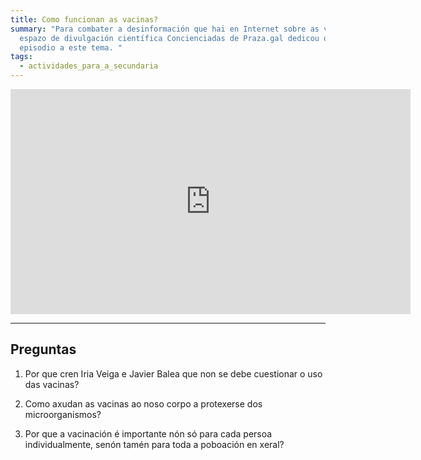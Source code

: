 ```yaml
---
title: Como funcionan as vacinas?
summary: "Para combater a desinformación que hai en Internet sobre as vacinas, o
  espazo de divulgación científica Concienciadas de Praza.gal dedicou o terceiro
  episodio a este tema. "
tags:
  - actividades_para_a_secundaria
---
```


<iframe src="https://player.vimeo.com/video/369814054" width="640" height="360" frameborder="0" allow="autoplay; fullscreen" allowfullscreen></iframe>

---

## Preguntas

1. Por que cren Iria Veiga e Javier Balea que non se debe cuestionar o uso das
   vacinas?

2. Como axudan as vacinas ao noso corpo a protexerse dos microorganismos?

3. Por que a vacinación é importante nón só para cada persoa individualmente,
   senón tamén para toda a poboación en xeral?
